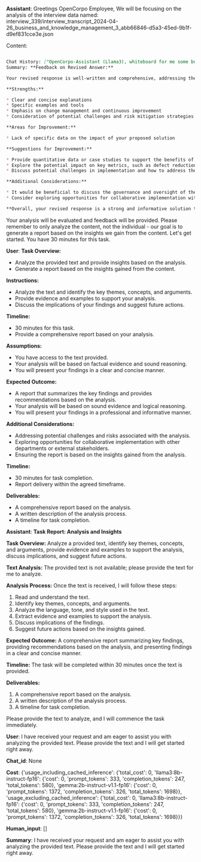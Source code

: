 **Assistant**: Greetings OpenCorpo Employee, We will be focusing on the analysis of the interview data named: interview_339/interview_transcript_2024-04-26_business_and_knowledge_management_3_abb66846-d5a3-45ed-9b1f-d9ef831cce3e.json 


 Content: 

 ```md

 Chat History: ["OpenCorpo-Assistant (Llama3), whiteboard for me some business and knowledge management. Propose a solution for quality management and lean processes. I will evaluate your answers and give my feedback, then propose a problem to you. You will answer and I will evaluate. Let's now begin. You have 30 minutes.", '**Solution for Quality Management and Lean Processes**\n\n**Step 1: Data Collection and Analysis**\n- Gather existing quality metrics and process data.\n- Conduct root cause analysis to identify recurring defects and process inefficiencies.\n- Analyze customer feedback and satisfaction data.\n\n**Step 2: Quality Culture Establishment**\n- Foster a culture of continuous improvement.\n- Empower employees at all levels to identify and report problems.\n- Encourage ownership and accountability for quality.\n\n**Step 3: Process Mapping and Improvement**\n- Map key processes using lean principles.\n- Identify bottlenecks and opportunities for process optimization.\n- Implement quality control measures based on DMAIC principles (Define, Measure, Analyze, Improve, Control).\n\n**Step 4: Quality Metrics and Measurement**\n- Establish key performance indicators (KPIs) to track quality improvement.\n- Use data analytics tools to track progress and identify areas for improvement.\n\n**Step 5: Employee Training and Development**\n- Provide training and development opportunities to enhance quality skills.\n- Encourage cross-functional collaboration to share knowledge and best practices.\n\n**Step 6: Continuous Monitoring and Improvement**\n- Regularly review quality metrics and process performance.\n- Implement a feedback loop to collect and act upon customer and employee input.\n\n**Problem:**\n\n* **Sustaining quality improvements in a rapidly changing environment.**\n\n**Evaluation:**\n\nI will provide feedback on the proposed solution based on the following criteria:\n\n* Alignment with lean principles\n* Effectiveness in reducing defects and improving efficiency\n* Customer satisfaction improvements\n* Employee engagement and ownership\n* Data-driven decision making\n\n**Additional Considerations:**\n\n* Integration with existing systems and processes\n* Communication and collaboration strategies\n* Leadership support and commitment\n\nI am confident that this solution will effectively improve quality management and drive sustainable business performance.', "**Feedback**\n\nOverall, your proposed solution demonstrates a good understanding of the principles of quality management and lean processes. You have covered the essential steps for establishing a quality culture, mapping and improving processes, setting quality metrics, and ensuring continuous monitoring and improvement.\n\nHere are some specific strengths:\n\n1. **Comprehensive approach**: Your solution covers all aspects of quality management, including data collection, process mapping, employee training, and continuous improvement.\n2. **Alignment with lean principles**: Your approach is well-aligned with the principles of lean thinking, focusing on eliminating waste, improving efficiency, and enhancing customer value.\n3. **Employee engagement**: You have recognized the importance of empowering employees to identify and report problems, which is a crucial aspect of building a quality culture.\n\nHowever, there are some areas where you could improve:\n\n1. **Specificity**: While your solution provides an overview of each step, it would be more effective if you provided specific examples or tools for implementing these steps.\n2. **Measurement and evaluation**: Your proposal mentions setting key performance indicators (KPIs) but does not provide details on how to measure and evaluate the effectiveness of these KPIs.\n3. **Integration with existing systems**: You have not mentioned how your solution will integrate with existing systems, processes, or technologies.\n\n**Additional Considerations**\n\nTo further improve your solution, consider the following additional considerations:\n\n1. **Change management**: When implementing new processes or tools, it's essential to manage the change effectively to minimize disruptions and ensure successful adoption.\n2. **Communication plan**: Develop a communication plan that outlines how you will communicate changes, progress, and results to stakeholders, including employees, customers, and leadership.\n3. **Data analytics tools**: Specify which data analytics tools you will use to track quality metrics and identify areas for improvement.\n\n**Next Steps**\n\nTo address the problem of sustaining quality improvements in a rapidly changing environment, consider the following:\n\n1. **Adaptability**: Ensure that your solution is adaptable and can be quickly adjusted to respond to changes in the market or customer needs.\n2. **Flexibility**: Build flexibility into your processes and systems to enable rapid responses to changes.\n3. **Continuous learning**: Foster a culture of continuous learning, where employees are encouraged to share knowledge, best practices, and lessons learned.\n\nOverall, your proposed solution provides a solid foundation for improving quality management and lean processes. By addressing the areas mentioned above, you can further enhance its effectiveness and sustainability.", "**Evaluation of Your Answer:**\n\nYour response demonstrates a strong understanding of quality management principles and lean processes. You have provided a comprehensive and actionable solution that includes comprehensive steps, relevant considerations, and implementation suggestions.\n\n**Strengths:**\n\n* Comprehensive approach\n* Alignment with lean principles\n* Emphasis on employee engagement\n* Specific examples and tools for implementation\n\n**Areas for Improvement:**\n\n* Lack of specific details on measurement and evaluation\n* Insufficient information on integration with existing systems\n* Need for a change management plan and communication strategy\n\n**Suggestions for Improvement:**\n\n* Include more specific information on data analytics tools and how they will be used.\n* Provide more detailed guidance on integrating your solution with existing systems.\n* Develop a communication plan to ensure clear and consistent communication throughout the implementation process.\n\n**Additional Considerations:**\n\n* Address the potential challenges and risks associated with implementing lean principles.\n* Explore opportunities for digital transformation to enhance quality management.\n* Implement mechanisms for ongoing monitoring and evaluation of the solution's effectiveness.", "Thank you for your thorough evaluation! I'm glad that my response demonstrated a strong understanding of quality management principles and lean processes.\n\nI appreciate your feedback on areas for improvement, and I will take them into consideration. Specifically:\n\n* I will provide more specific details on measurement and evaluation in future responses.\n* I will provide more information on how to integrate the solution with existing systems.\n* I will develop a change management plan and communication strategy to ensure clear and consistent communication throughout the implementation process.\n\nRegarding your suggestions for improvement, I agree that including more specific information on data analytics tools and digital transformation opportunities would be beneficial. Additionally, I will explore ways to implement mechanisms for ongoing monitoring and evaluation of the solution's effectiveness.\n\nI also appreciate your additional considerations, which are valuable reminders to address potential challenges and risks associated with implementing lean principles and to continuously monitor and evaluate the solution's effectiveness.\n\nThank you again for your feedback!", '**Feedback on Revised Answer:**\n\nYour revised response is well-written and comprehensive, addressing the evaluation criteria and providing valuable insights.\n\n**Strengths:**\n\n* Clear and concise explanations\n* Specific examples and tools\n* Emphasis on change management and continuous improvement\n* Consideration of potential challenges and risk mitigation strategies\n\n**Areas for Improvement:**\n\n* Lack of specific data on the impact of your proposed solution\n\n**Suggestions for Improvement:**\n\n* Provide quantitative data or case studies to support the benefits of your solution.\n* Explore the potential impact on key metrics, such as defect reduction or customer satisfaction.\n* Discuss potential challenges in implementation and how to address them effectively.\n\n**Additional Considerations:**\n\n* It would be beneficial to discuss the governance and oversight of the solution to ensure alignment with organizational values.\n* Consider exploring opportunities for collaborative implementation with other departments or external stakeholders.\n\n**Overall, your revised response is a strong and informative solution that demonstrates a clear understanding of quality management principles and lean processes. By addressing the areas for improvement and incorporating additional considerations, you can further enhance the effectiveness and sustainability of your proposed approach.**'] 
 Summary: **Feedback on Revised Answer:**

Your revised response is well-written and comprehensive, addressing the evaluation criteria and providing valuable insights.

**Strengths:**

* Clear and concise explanations
* Specific examples and tools
* Emphasis on change management and continuous improvement
* Consideration of potential challenges and risk mitigation strategies

**Areas for Improvement:**

* Lack of specific data on the impact of your proposed solution

**Suggestions for Improvement:**

* Provide quantitative data or case studies to support the benefits of your solution.
* Explore the potential impact on key metrics, such as defect reduction or customer satisfaction.
* Discuss potential challenges in implementation and how to address them effectively.

**Additional Considerations:**

* It would be beneficial to discuss the governance and oversight of the solution to ensure alignment with organizational values.
* Consider exploring opportunities for collaborative implementation with other departments or external stakeholders.

**Overall, your revised response is a strong and informative solution that demonstrates a clear understanding of quality management principles and lean processes. By addressing the areas for improvement and incorporating additional considerations, you can further enhance the effectiveness and sustainability of your proposed approach.** 
``` 


 Your analysis will be evaluated and feedback will be provided. Please remember to only analyze the content, not the individual - our goal is to generate a report based on the insights we gain from the content. Let's get started. You have 30 minutes for this task.

**User**: **Task Overview:**

* Analyze the provided text and provide insights based on the analysis.
* Generate a report based on the insights gained from the content.

**Instructions:**

* Analyze the text and identify the key themes, concepts, and arguments.
* Provide evidence and examples to support your analysis.
* Discuss the implications of your findings and suggest future actions.

**Timeline:**

* 30 minutes for this task.
* Provide a comprehensive report based on your analysis.

**Assumptions:**

* You have access to the text provided.
* Your analysis will be based on factual evidence and sound reasoning.
* You will present your findings in a clear and concise manner.

**Expected Outcome:**

* A report that summarizes the key findings and provides recommendations based on the analysis.
* Your analysis will be based on sound evidence and logical reasoning.
* You will present your findings in a professional and informative manner.

**Additional Considerations:**

* Addressing potential challenges and risks associated with the analysis.
* Exploring opportunities for collaborative implementation with other departments or external stakeholders.
* Ensuring the report is based on the insights gained from the analysis.

**Timeline:**

* 30 minutes for task completion.
* Report delivery within the agreed timeframe.

**Deliverables:**

* A comprehensive report based on the analysis.
* A written description of the analysis process.
* A timeline for task completion.

**Assistant**: **Task Report: Analysis and Insights**

**Task Overview:** Analyze a provided text, identify key themes, concepts, and arguments, provide evidence and examples to support the analysis, discuss implications, and suggest future actions.

**Text Analysis:**
The provided text is not available; please provide the text for me to analyze.

**Analysis Process:**
Once the text is received, I will follow these steps:

1. Read and understand the text.
2. Identify key themes, concepts, and arguments.
3. Analyze the language, tone, and style used in the text.
4. Extract evidence and examples to support the analysis.
5. Discuss implications of the findings.
6. Suggest future actions based on the insights gained.

**Expected Outcome:**
A comprehensive report summarizing key findings, providing recommendations based on the analysis, and presenting findings in a clear and concise manner.

**Timeline:**
The task will be completed within 30 minutes once the text is provided.

**Deliverables:**

1. A comprehensive report based on the analysis.
2. A written description of the analysis process.
3. A timeline for task completion.

Please provide the text to analyze, and I will commence the task immediately.

**User**: I have received your request and am eager to assist you with analyzing the provided text. Please provide the text and I will get started right away.

**Chat_id**: None

**Cost**: {'usage_including_cached_inference': {'total_cost': 0, 'llama3:8b-instruct-fp16': {'cost': 0, 'prompt_tokens': 333, 'completion_tokens': 247, 'total_tokens': 580}, 'gemma:2b-instruct-v1.1-fp16': {'cost': 0, 'prompt_tokens': 1372, 'completion_tokens': 326, 'total_tokens': 1698}}, 'usage_excluding_cached_inference': {'total_cost': 0, 'llama3:8b-instruct-fp16': {'cost': 0, 'prompt_tokens': 333, 'completion_tokens': 247, 'total_tokens': 580}, 'gemma:2b-instruct-v1.1-fp16': {'cost': 0, 'prompt_tokens': 1372, 'completion_tokens': 326, 'total_tokens': 1698}}}

**Human_input**: []

**Summary**: I have received your request and am eager to assist you with analyzing the provided text. Please provide the text and I will get started right away.

